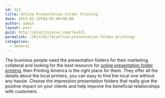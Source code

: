 ```yaml
---
id: 521
title: Online Presentation Folder Printing
date: 2013-02-19T04:05:00+00:00
author: admin
layout: post
guid: http://plaztikjezuz.com/?p=521
permalink: /2013/02/19/online-presentation-folder-printing/
categories:
  - General
---
```

The business people need the presentation folders for their marketing collateral and looking for the best resource for [online presentation folder printing](http://www.printingamerica.com/design-tips/folders/), then Printing America is the right place for them. They offer all the details about the local printers, you can easy to find the local one without any hassle. Choose the impression presentation folders that really give the positive impact on your clients and help improve the beneficial relationships with customers.